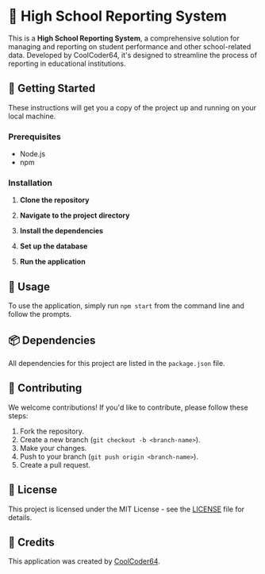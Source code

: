 # 🏫 High School Reporting System

This is a **High School Reporting System**, a comprehensive solution for managing and reporting on student performance and other school-related data. Developed by CoolCoder64, it's designed to streamline the process of reporting in educational institutions.

## 🚀 Getting Started

These instructions will get you a copy of the project up and running on your local machine.

### Prerequisites

- Node.js
- npm

### Installation

1. **Clone the repository**

2. **Navigate to the project directory**

3. **Install the dependencies**

4. **Set up the database**

5. **Run the application**

## 🎯 Usage

To use the application, simply run `npm start` from the command line and follow the prompts.

## 📦 Dependencies

All dependencies for this project are listed in the `package.json` file.

## 🤝 Contributing

We welcome contributions! If you'd like to contribute, please follow these steps:

1. Fork the repository.
2. Create a new branch (`git checkout -b <branch-name>`).
3. Make your changes.
4. Push to your branch (`git push origin <branch-name>`).
5. Create a pull request.

## 📄 License

This project is licensed under the MIT License - see the [LICENSE](LICENSE) file for details.

## 👥 Credits

This application was created by [CoolCoder64](https://github.com/CoolCoder64).
